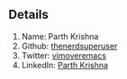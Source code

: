 ## Details

1. Name: Parth Krishna   
2. Github: [thenerdsuperuser](https://github.com/thenerdsuperuser)   
3. Twitter: [vimoveremacs](https://www.twitter.com/vimoveremacs)   
4. LinkedIn: [Parth Krishna](https://www.linkedin.com/in/parthkrishna)   
